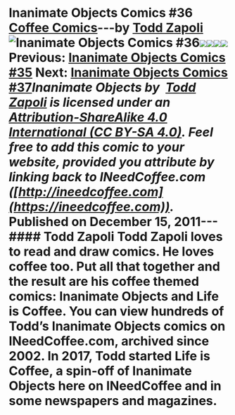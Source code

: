 # Inanimate Objects Comics #36 [Coffee Comics](https://ineedcoffee.com/section/coffee-comics/)---by [Todd Zapoli](https://ineedcoffee.com/by/todd-zapoli/)![Inanimate Objects Comics #36](https://ineedcoffee.com/images/posts/inanimate-objects-comics-36/Inanimate-Objects-Coffee-Comics640x400.jpg)![](https://ineedcoffee.com/assets/09HeyHumans11.BFrL8jp8_LItRb.webp)![](https://ineedcoffee.com/assets/09HeyHumans2.DBqSF_9P_Rw7SS.webp)![](https://ineedcoffee.com/assets/09HeyHumans3.abVR0Ykc_ZbPTBX.webp)![](https://ineedcoffee.com/assets/09HeyHumans4.C9icjXRo_1sHPoc.webp) Previous: [Inanimate Objects Comics #35](https://ineedcoffee.com/inanimate-objects-comics-35/) Next: [Inanimate Objects Comics #37](https://ineedcoffee.com/inanimate-objects-comics-37/)_Inanimate Objects by  [Todd Zapoli](https://ineedcoffee.com/) is licensed under an  [Attribution-ShareAlike 4.0 International (CC BY-SA 4.0)](https://creativecommons.org/licenses/by-sa/4.0/). Feel free to add this comic to your website, provided you attribute by linking back to INeedCoffee.com ([http://ineedcoffee.com](https://ineedcoffee.com))._ Published on December 15, 2011--- #### Todd Zapoli Todd Zapoli loves to read and draw comics. He loves coffee too. Put all that together and the result are his coffee themed comics: Inanimate Objects and Life is Coffee. You can view hundreds of Todd’s Inanimate Objects comics on INeedCoffee.com, archived since 2002. In 2017, Todd started Life is Coffee, a spin-off of Inanimate Objects here on INeedCoffee and in some newspapers and magazines.